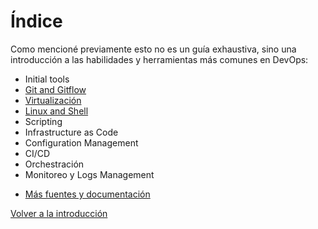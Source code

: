 # Índice

Como mencioné previamente esto no es un guía exhaustiva, sino una introducción a las habilidades y herramientas más comunes en DevOps:

- Initial tools
- [Git and Gitflow](git.md)
- [Virtualización](virtualization.md)
- [Linux and Shell](linux.md)
- Scripting
- Infrastructure as Code
- Configuration Management
- CI/CD
- Orchestración
- Monitoreo y Logs Management

* [Más fuentes y documentación](external_links.md)

[Volver a la introducción](../README.md)
